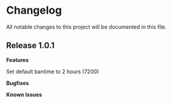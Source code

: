 # Changelog

All notable changes to this project will be documented in this file.

## Release 1.0.1

**Features**

Set default bantime to 2 hours (7200)

**Bugfixes**

**Known Issues**
